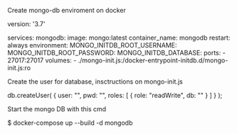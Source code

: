 Create mongo-db enviroment on docker

version: '3.7'

services:
    mongodb:
        image: mongo:latest
        container_name: mongodb
        restart: always
        environment:
            MONGO_INITDB_ROOT_USERNAME: <admin-user>
            MONGO_INITDB_ROOT_PASSWORD: <admin-password>
            MONGO_INITDB_DATABASE: <database to create>
        ports:
            - 27017:27017
        volumes:
            - ./mongo-init.js:/docker-entrypoint-initdb.d/mongo-init.js:ro

Create the user for database, insctructions on mongo-init.js 

db.createUser(
        {
            user: "<user for database which shall be created>",
            pwd: "<password of user>",
            roles: [
                {
                    role: "readWrite",
                    db: "<database to create>"
                }
            ]
        }
);


Start the mongo DB with this cmd

$ docker-compose up --build -d mongodb 
